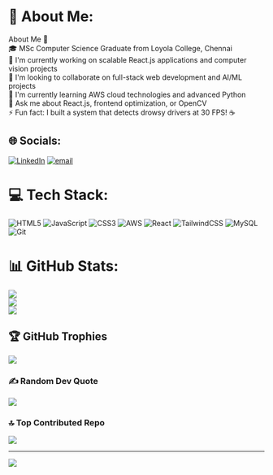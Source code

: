 # 💫 About Me:
About Me 🚀<br>🎓 MSc Computer Science Graduate from Loyola College, Chennai<br>🔭 I'm currently working on scalable React.js applications and computer vision projects<br>👯 I'm looking to collaborate on full-stack web development and AI/ML projects<br>🌱 I'm currently learning AWS cloud technologies and advanced Python<br>💬 Ask me about React.js, frontend optimization, or OpenCV<br>⚡ Fun fact: I built a system that detects drowsy drivers at 30 FPS! ☕


## 🌐 Socials:
[![LinkedIn](https://img.shields.io/badge/LinkedIn-%230077B5.svg?logo=linkedin&logoColor=white)](https://linkedin.com/in/https://www.linkedin.com/in/palanisamy-m-0919591ba/) [![email](https://img.shields.io/badge/Email-D14836?logo=gmail&logoColor=white)](mailto:palani8147s@gmail.com) 

# 💻 Tech Stack:
![HTML5](https://img.shields.io/badge/html5-%23E34F26.svg?style=for-the-badge&logo=html5&logoColor=white) ![JavaScript](https://img.shields.io/badge/javascript-%23323330.svg?style=for-the-badge&logo=javascript&logoColor=%23F7DF1E) ![CSS3](https://img.shields.io/badge/css3-%231572B6.svg?style=for-the-badge&logo=css3&logoColor=white) ![AWS](https://img.shields.io/badge/AWS-%23FF9900.svg?style=for-the-badge&logo=amazon-aws&logoColor=white) ![React](https://img.shields.io/badge/react-%2320232a.svg?style=for-the-badge&logo=react&logoColor=%2361DAFB) ![TailwindCSS](https://img.shields.io/badge/tailwindcss-%2338B2AC.svg?style=for-the-badge&logo=tailwind-css&logoColor=white) ![MySQL](https://img.shields.io/badge/mysql-4479A1.svg?style=for-the-badge&logo=mysql&logoColor=white) ![Git](https://img.shields.io/badge/git-%23F05033.svg?style=for-the-badge&logo=git&logoColor=white)
# 📊 GitHub Stats:
![](https://github-readme-stats.vercel.app/api?username=Palani8147&theme=great-gatsby&hide_border=false&include_all_commits=false&count_private=false)<br/>
![](https://nirzak-streak-stats.vercel.app/?user=Palani8147&theme=great-gatsby&hide_border=false)<br/>
![](https://github-readme-stats.vercel.app/api/top-langs/?username=Palani8147&theme=great-gatsby&hide_border=false&include_all_commits=false&count_private=false&layout=compact)

## 🏆 GitHub Trophies
![](https://github-profile-trophy.vercel.app/?username=Palani8147&theme=radical&no-frame=false&no-bg=true&margin-w=4)

### ✍️ Random Dev Quote
![](https://quotes-github-readme.vercel.app/api?type=horizontal&theme=radical)

### 🔝 Top Contributed Repo
![](https://github-contributor-stats.vercel.app/api?username=Palani8147&limit=5&theme=dark&combine_all_yearly_contributions=true)

---
[![](https://visitcount.itsvg.in/api?id=Palani8147&icon=0&color=0)](https://visitcount.itsvg.in)

<!-- Proudly created with GPRM ( https://gprm.itsvg.in ) -->
